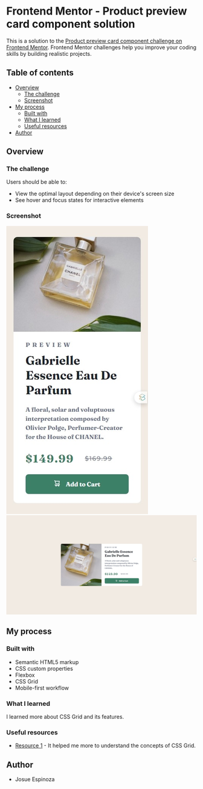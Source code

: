 # Frontend Mentor - Product preview card component solution

This is a solution to the [Product preview card component challenge on Frontend Mentor](https://www.frontendmentor.io/challenges/product-preview-card-component-GO7UmttRfa). Frontend Mentor challenges help you improve your coding skills by building realistic projects.

## Table of contents

- [Overview](#overview)
  - [The challenge](#the-challenge)
  - [Screenshot](#screenshot)
- [My process](#my-process)
  - [Built with](#built-with)
  - [What I learned](#what-i-learned)
  - [Useful resources](#useful-resources)
- [Author](#author)

## Overview

### The challenge

Users should be able to:

- View the optimal layout depending on their device's screen size
- See hover and focus states for interactive elements

### Screenshot

![](./images/frontendmovil.jpeg)
![](./images/frontendpc.jpeg)

## My process

### Built with

- Semantic HTML5 markup
- CSS custom properties
- Flexbox
- CSS Grid
- Mobile-first workflow

### What I learned

I learned more about CSS Grid and its features.

### Useful resources

- [Resource 1](https://lenguajecss.com/css/maquetacion-y-colocacion/grid-css/) - It helped me more to understand the concepts of CSS Grid.

## Author

- Josue Espinoza
